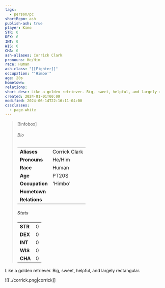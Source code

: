 ```yaml
---
tags:
  - person/pc
shortRepo: ash
publish-ash: true
player: Kino
STR: 0
DEX: 0
INT: 0
WIS: 0
CHA: 0
ash-aliases: Corrick Clark
pronouns: He/Him
race: Human
ash-class: "[[Fighter]]"
occupation: "'Himbo'"
age: 20s
hometown: 
relations: 
short-desc: Like a golden retriever. Big, sweet, helpful, and largely rectangular.
created: 2024-01-01T00:00
modified: 2024-06-14T22:16:11-04:00
cssclasses:
  - page-white
---
```


> [!infobox]
> ###### Bio
> |                |                  |
> | -------------- | ---------------- |
> |**Aliases**     | Corrick Clark                |
> |**Pronouns**    | He/Him           |
> |**Race**        | Human            |
> |**Age**         | PT20S            |
> |**Occupation**  | 'Himbo'        |
> |**Hometown**||
> |**Relations**|  |
> 
> ##### Stats
> |      |      |
> | ---- | ---- |
> | **STR**  | 0     |
> | **DEX**  | 0     |
> | **INT**  | 0     |
> | **WIS**  | 0     |
> | **CHA**  | 0     |

Like a golden retriever. Big, sweet, helpful, and largely rectangular.

![[../corrick.png|corrick]]